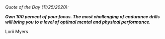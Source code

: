 *Quote of the Day (11/25/2020):*

_**Own 100 percent of your focus. The most challenging of endurance drills will bring you to a level of optimal mental and physical performance.**_

Lorii Myers
